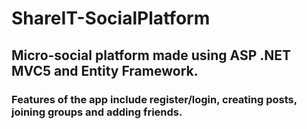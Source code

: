 # ShareIT-SocialPlatform
## Micro-social platform made using ASP .NET MVC5 and Entity Framework.
### Features of the app include register/login, creating posts, joining groups and adding friends.

